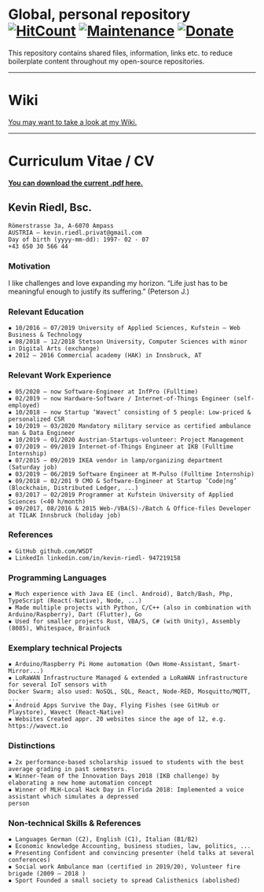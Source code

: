 # Global, personal repository [![HitCount](http://hits.dwyl.com/wsdt/Global.svg)](http://hits.dwyl.com/wsdt/Global) [![Maintenance](https://img.shields.io/badge/Maintained%3F-yes-green.svg)](https://bitbucket.org/lbesson/ansi-colors) [![Donate](https://img.shields.io/badge/Donate-Pay%20me%20a%20coffee-3cf)](https://github.com/wsdt/Global/wiki/Donation)
This repository contains shared files, information, links etc. to reduce boilerplate content throughout my open-source repositories.
***
# Wiki
[You may want to take a look at my Wiki.](https://github.com/wsdt/Global/wiki)
***

# Curriculum Vitae / CV
[**You can download the current .pdf here.**](https://github.com/wsdt/Global/blob/master/CV_EN_concise.pdf)

## Kevin Riedl, Bsc.

```
Römerstrasse 3a, A-6070 Ampass
AUSTRIA – kevin.riedl.privat@gmail.com
Day of birth (yyyy-mm-dd): 1997- 02 - 07
+43 650 30 566 44
```
### Motivation

I like challenges and love expanding my horizon. “Life just has to be meaningful enough to justify its suffering.”
(Peterson J.)

### Relevant Education

```
▪ 10/2016 – 07/2019 University of Applied Sciences, Kufstein – Web Business & Technology
▪ 08/2018 – 12/2018 Stetson University, Computer Sciences with minor in Digital Arts (exchange)
▪ 2012 – 2016 Commercial academy (HAK) in Innsbruck, AT
```
### Relevant Work Experience

```
▪ 05/2020 – now Software-Engineer at InfPro (Fulltime)
▪ 02/2019 – now Hardware-Software / Internet-of-Things Engineer (self-employed)
▪ 10/2018 – now Startup ‘Wavect’ consisting of 5 people: Low-priced & personalized CSR
▪ 10/2019 – 03/2020 Mandatory military service as certified ambulance man & Data Engineer
▪ 10/2019 – 01/2020 Austrian-Startups-volunteer: Project Management
▪ 07/2019 – 09/2019 Internet-of-Things Engineer at IKB (Fulltime Internship)
▪ 07/2015 – 09/2019 IKEA vendor in lamp/organizing department (Saturday job)
▪ 03/2019 – 06/2019 Software Engineer at M-Pulso (Fulltime Internship)
▪ 09/2018 – 02/201 9 CMO & Software-Engineer at Startup ‘Code|ng’ (Blockchain, Distributed Ledger, ...)
▪ 03/2017 – 02/2019 Programmer at Kufstein University of Applied Sciences (<40 h/month)
▪ 09/2017, 08/2016 & 2015 Web-/VBA(S)-/Batch & Office-files Developer at TILAK Innsbruck (holiday job)
```
### References

```
▪ GitHub github.com/WSDT
▪ LinkedIn linkedin.com/in/kevin-riedl- 947219158
```
### Programming Languages

```
▪ Much experience with Java EE (incl. Android), Batch/Bash, Php, TypeScript (React(-Native), Node, ...)
▪ Made multiple projects with Python, C/C++ (also in combination with Arduino/Raspberry), Dart (Flutter), Go
▪ Used for smaller projects Rust, VBA/S, C# (with Unity), Assembly (8085), Whitespace, Brainfuck
```
### Exemplary technical Projects

```
▪ Arduino/Raspberry Pi Home automation (Own Home-Assistant, Smart-Mirror...)
▪ LoRaWAN Infrastructure Managed & extended a LoRaWAN infrastructure for several IoT sensors with
Docker Swarm; also used: NoSQL, SQL, React, Node-RED, Mosquitto/MQTT, ...
▪ Android Apps Survive the Day, Flying Fishes (see GitHub or Playstore), Wavect (React-Native)
▪ Websites Created appr. 20 websites since the age of 12, e.g. https://wavect.io
```
### Distinctions

```
▪ 2x performance-based scholarship issued to students with the best average grading in past semesters.
▪ Winner-Team of the Innovation Days 2018 (IKB challenge) by elaborating a new home automation concept
▪ Winner of MLH-Local Hack Day in Florida 2018: Implemented a voice assistant which simulates a depressed
person
```
### Non-technical Skills & References

```
▪ Languages German (C2), English (C1), Italian (B1/B2)
▪ Economic knowledge Accounting, business studies, law, politics, ...
▪ Presenting Confident and convincing presenter (held talks at several conferences)
▪ Social work Ambulance man (certified in 2019/20), Volunteer fire brigade (2009 – 2018 )
▪ Sport Founded a small society to spread Calisthenics (abolished)
```

